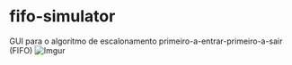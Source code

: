 # fifo-simulator
GUI para o algoritmo de escalonamento primeiro-a-entrar-primeiro-a-sair (FIFO)
![Imgur](https://i.imgur.com/ON1NKay.gif)